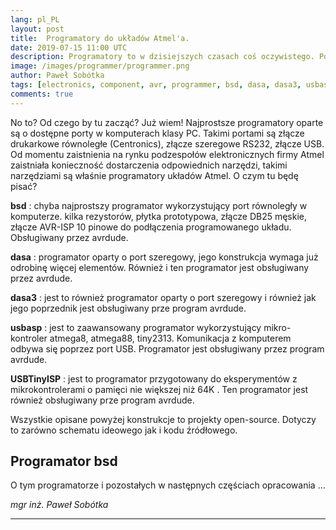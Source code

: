 ```yaml
---
lang: pl_PL
layout: post
title:  Programatory do układów Atmel'a.
date: 2019-07-15 11:00 UTC 
description: Programatory to w dzisiejszych czasach coś oczywistego. Poniżej krótki przegląd dostępnych projektów dla układów Atmel, począwszy od najprostszych aż do opartych o mikrokontrolery.
image: /images/programmer/programmer.png
author: Paweł Sobótka
tags: [electronics, component, avr, programmer, bsd, dasa, dasa3, usbasp]
comments: true
---
```


No to? Od czego by tu zacząć? Już wiem! Najprostsze programatory oparte są o dostępne porty w komputerach klasy PC. Takimi portami są złącze drukarkowe równoległe (Centronics), złącze szeregowe RS232, złącze USB. Od momentu zaistnienia na rynku podzespołów elektronicznych firmy Atmel zaistniała konieczność dostarczenia odpowiednich narzędzi, takimi narzędziami są właśnie programatory układów Atmel. O czym tu będę pisać?

**bsd** : chyba najprostszy programator wykorzystujący port równoległy w komputerze. kilka rezystorów, płytka prototypowa, złącze DB25 męskie, złącze AVR-ISP 10 pinowe do podłączenia programowanego układu. Obsługiwany przez avrdude.

**dasa** : programator oparty o port szeregowy, jego konstrukcja wymaga już odrobinę więcej elementów. Również i ten programator jest obsługiwany przez avrdude.

**dasa3** : jest to również programator oparty o port szeregowy i również jak jego poprzednik jest obsługiwany prze program avrdude.

**usbasp** : jest to zaawansowany programator wykorzystujący mikro-kontroler atmega8, atmega88, tiny2313. Komunikacja z komputerem odbywa się poprzez port USB. Programator jest obsługiwany przez program avrdude.

**USBTinyISP** : jest to programator przygotowany do eksperymentów z mikrokontrolerami o pamięci nie większej niż 64K . Ten programator jest również obsługiwany prze program avrdude.

Wszystkie opisane powyżej konstrukcje to projekty open-source. Dotyczy to zarówno schematu ideowego jak i kodu źródłowego.

## Programator bsd

O tym programatorze i pozostałych w następnych częściach opracowania ...

_mgr inż. Paweł Sobótka_
- - - 
